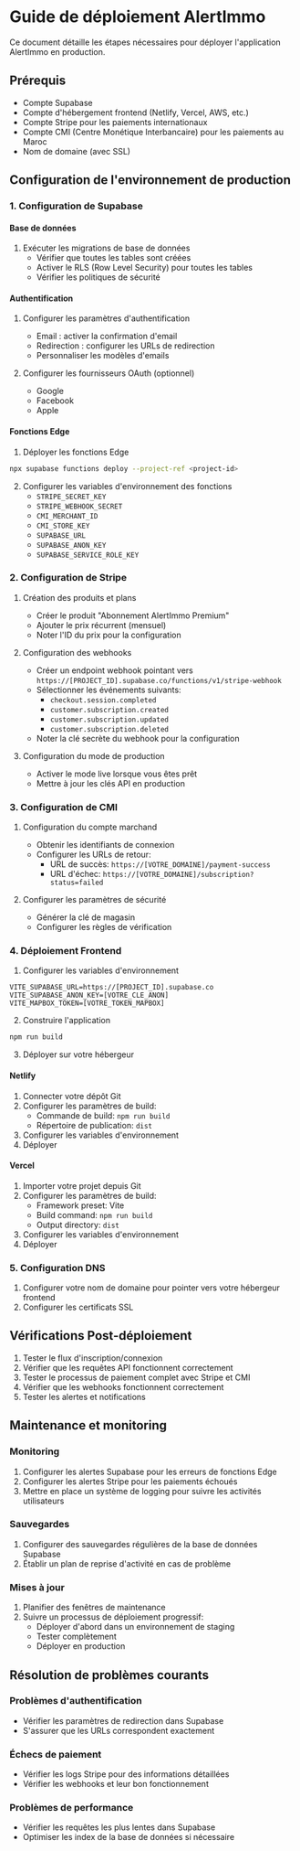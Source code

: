 
# Guide de déploiement AlertImmo

Ce document détaille les étapes nécessaires pour déployer l'application AlertImmo en production.

## Prérequis

- Compte Supabase
- Compte d'hébergement frontend (Netlify, Vercel, AWS, etc.)
- Compte Stripe pour les paiements internationaux
- Compte CMI (Centre Monétique Interbancaire) pour les paiements au Maroc
- Nom de domaine (avec SSL)

## Configuration de l'environnement de production

### 1. Configuration de Supabase

#### Base de données

1. Exécuter les migrations de base de données
   - Vérifier que toutes les tables sont créées
   - Activer le RLS (Row Level Security) pour toutes les tables
   - Vérifier les politiques de sécurité

#### Authentification

1. Configurer les paramètres d'authentification
   - Email : activer la confirmation d'email
   - Redirection : configurer les URLs de redirection
   - Personnaliser les modèles d'emails

2. Configurer les fournisseurs OAuth (optionnel)
   - Google
   - Facebook
   - Apple

#### Fonctions Edge

1. Déployer les fonctions Edge
```bash
npx supabase functions deploy --project-ref <project-id>
```

2. Configurer les variables d'environnement des fonctions
   - `STRIPE_SECRET_KEY`
   - `STRIPE_WEBHOOK_SECRET`
   - `CMI_MERCHANT_ID`
   - `CMI_STORE_KEY`
   - `SUPABASE_URL`
   - `SUPABASE_ANON_KEY`
   - `SUPABASE_SERVICE_ROLE_KEY`

### 2. Configuration de Stripe

1. Création des produits et plans
   - Créer le produit "Abonnement AlertImmo Premium"
   - Ajouter le prix récurrent (mensuel)
   - Noter l'ID du prix pour la configuration

2. Configuration des webhooks
   - Créer un endpoint webhook pointant vers `https://[PROJECT_ID].supabase.co/functions/v1/stripe-webhook`
   - Sélectionner les événements suivants:
     - `checkout.session.completed`
     - `customer.subscription.created`
     - `customer.subscription.updated`
     - `customer.subscription.deleted`
   - Noter la clé secrète du webhook pour la configuration

3. Configuration du mode de production
   - Activer le mode live lorsque vous êtes prêt
   - Mettre à jour les clés API en production

### 3. Configuration de CMI

1. Configuration du compte marchand
   - Obtenir les identifiants de connexion
   - Configurer les URLs de retour:
     - URL de succès: `https://[VOTRE_DOMAINE]/payment-success`
     - URL d'échec: `https://[VOTRE_DOMAINE]/subscription?status=failed`

2. Configurer les paramètres de sécurité
   - Générer la clé de magasin
   - Configurer les règles de vérification

### 4. Déploiement Frontend

1. Configurer les variables d'environnement
```
VITE_SUPABASE_URL=https://[PROJECT_ID].supabase.co
VITE_SUPABASE_ANON_KEY=[VOTRE_CLE_ANON]
VITE_MAPBOX_TOKEN=[VOTRE_TOKEN_MAPBOX]
```

2. Construire l'application
```bash
npm run build
```

3. Déployer sur votre hébergeur

#### Netlify

1. Connecter votre dépôt Git
2. Configurer les paramètres de build:
   - Commande de build: `npm run build`
   - Répertoire de publication: `dist`
3. Configurer les variables d'environnement
4. Déployer

#### Vercel

1. Importer votre projet depuis Git
2. Configurer les paramètres de build:
   - Framework preset: Vite
   - Build command: `npm run build`
   - Output directory: `dist`
3. Configurer les variables d'environnement
4. Déployer

### 5. Configuration DNS

1. Configurer votre nom de domaine pour pointer vers votre hébergeur frontend
2. Configurer les certificats SSL

## Vérifications Post-déploiement

1. Tester le flux d'inscription/connexion
2. Vérifier que les requêtes API fonctionnent correctement
3. Tester le processus de paiement complet avec Stripe et CMI
4. Vérifier que les webhooks fonctionnent correctement
5. Tester les alertes et notifications

## Maintenance et monitoring

### Monitoring

1. Configurer les alertes Supabase pour les erreurs de fonctions Edge
2. Configurer les alertes Stripe pour les paiements échoués
3. Mettre en place un système de logging pour suivre les activités utilisateurs

### Sauvegardes

1. Configurer des sauvegardes régulières de la base de données Supabase
2. Établir un plan de reprise d'activité en cas de problème

### Mises à jour

1. Planifier des fenêtres de maintenance
2. Suivre un processus de déploiement progressif:
   - Déployer d'abord dans un environnement de staging
   - Tester complètement
   - Déployer en production

## Résolution de problèmes courants

### Problèmes d'authentification

- Vérifier les paramètres de redirection dans Supabase
- S'assurer que les URLs correspondent exactement

### Échecs de paiement

- Vérifier les logs Stripe pour des informations détaillées
- Vérifier les webhooks et leur bon fonctionnement

### Problèmes de performance

- Vérifier les requêtes les plus lentes dans Supabase
- Optimiser les index de la base de données si nécessaire
